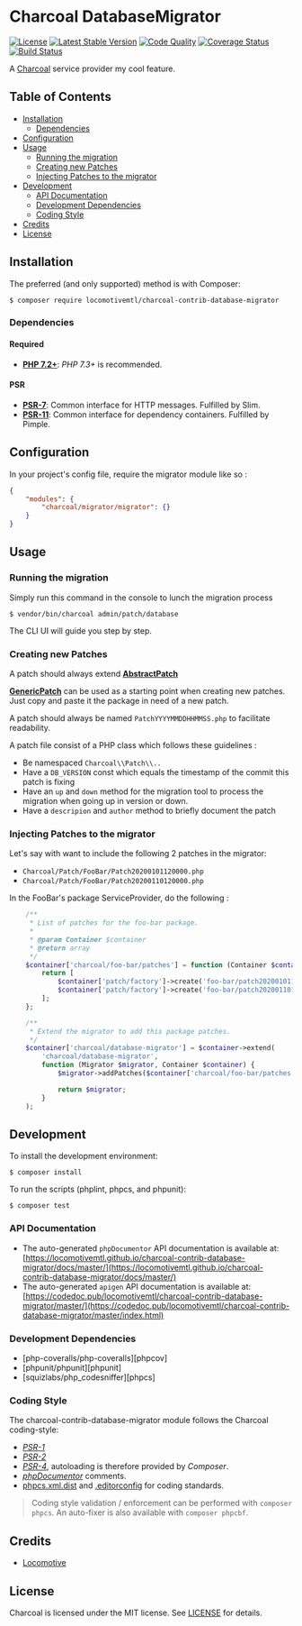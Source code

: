 Charcoal DatabaseMigrator
===============

[![License][badge-license]][charcoal-contrib-database-migrator]
[![Latest Stable Version][badge-version]][charcoal-contrib-database-migrator]
[![Code Quality][badge-scrutinizer]][dev-scrutinizer]
[![Coverage Status][badge-coveralls]][dev-coveralls]
[![Build Status][badge-travis]][dev-travis]

A [Charcoal][charcoal-app] service provider my cool feature.



## Table of Contents

-   [Installation](#installation)
    -   [Dependencies](#dependencies)
-   [Configuration](#configuration)
-   [Usage](#usage)
    - [Running the migration](#running-the-migration)
    - [Creating new Patches](#creating-new-patches)
    - [Injecting Patches to the migrator](#injecting-patches-to-the-migrator)
-   [Development](#development)
    -  [API Documentation](#api-documentation)
    -  [Development Dependencies](#development-dependencies)
    -  [Coding Style](#coding-style)
-   [Credits](#credits)
-   [License](#license)



## Installation

The preferred (and only supported) method is with Composer:

```shell
$ composer require locomotivemtl/charcoal-contrib-database-migrator
```



### Dependencies

#### Required

-   [**PHP 7.2+**](https://php.net): _PHP 7.3+_ is recommended.



#### PSR

-   [**PSR-7**][psr-7]: Common interface for HTTP messages. Fulfilled by Slim.
-   [**PSR-11**][psr-11]: Common interface for dependency containers. Fulfilled by Pimple.



## Configuration

In your project's config file, require the migrator module like so : 
```json
{
    "modules": {
        "charcoal/migrator/migrator": {}
    }
}
```


## Usage

### Running the migration

Simply run this command in the console to lunch the migration process
```shell
$ vendor/bin/charcoal admin/patch/database
```

The CLI UI will guide you step by step.


### Creating new Patches

A patch should always extend [**AbstractPatch**](src/Charcoal/DatabaseMigrator/AbstractPatch.php)

[**GenericPatch**](src/Charcoal/Patch/DatabaseMigrator/GenericPatch.php) can be used as a starting point when creating new patches.
Just copy and paste it the package in need of a new patch.

A patch should always be named ``PatchYYYYMMDDHHMMSS.php`` to facilitate readability.

A patch file consist of a PHP class which follows these guidelines : 

- Be namespaced ``Charcoal\\Patch\\..``
- Have a ``DB_VERSION`` const which equals the timestamp of the commit this patch is fixing
- Have an ``up`` and ``down`` method for the migration tool to process the migration when going up in version or down.
- Have a ``descripion`` and ``author`` method to briefly document the patch

### Injecting Patches to the migrator

Let's say with want to include the following 2 patches in the migrator: 

- ``Charcoal/Patch/FooBar/Patch20200101120000.php``
- ``Charcoal/Patch/FooBar/Patch20200110120000.php``

In the FooBar's package ServiceProvider, do the following :

```PHP
    /**
     * List of patches for the foo-bar package.
     *
     * @param Container $container
     * @return array
     */
    $container['charcoal/foo-bar/patches'] = function (Container $container) {
        return [
            $container['patch/factory']->create('foo-bar/patch20200101120000'),
            $container['patch/factory']->create('foo-bar/patch20200110120000')
        ];
    };

    /**
     * Extend the migrator to add this package patches.
     */
    $container['charcoal/database-migrator'] = $container->extend(
        'charcoal/database-migrator',
        function (Migrator $migrator, Container $container) {
            $migrator->addPatches($container['charcoal/foo-bar/patches']);

            return $migrator;
        }
    );
```


## Development

To install the development environment:

```shell
$ composer install
```

To run the scripts (phplint, phpcs, and phpunit):

```shell
$ composer test
```



### API Documentation

-   The auto-generated `phpDocumentor` API documentation is available at:  
    [https://locomotivemtl.github.io/charcoal-contrib-database-migrator/docs/master/](https://locomotivemtl.github.io/charcoal-contrib-database-migrator/docs/master/)
-   The auto-generated `apigen` API documentation is available at:  
    [https://codedoc.pub/locomotivemtl/charcoal-contrib-database-migrator/master/](https://codedoc.pub/locomotivemtl/charcoal-contrib-database-migrator/master/index.html)



### Development Dependencies

-   [php-coveralls/php-coveralls][phpcov]
-   [phpunit/phpunit][phpunit]
-   [squizlabs/php_codesniffer][phpcs]



### Coding Style

The charcoal-contrib-database-migrator module follows the Charcoal coding-style:

-   [_PSR-1_][psr-1]
-   [_PSR-2_][psr-2]
-   [_PSR-4_][psr-4], autoloading is therefore provided by _Composer_.
-   [_phpDocumentor_](http://phpdoc.org/) comments.
-   [phpcs.xml.dist](phpcs.xml.dist) and [.editorconfig](.editorconfig) for coding standards.

> Coding style validation / enforcement can be performed with `composer phpcs`. An auto-fixer is also available with `composer phpcbf`.



## Credits

-   [Locomotive](https://locomotive.ca/)



## License

Charcoal is licensed under the MIT license. See [LICENSE](LICENSE) for details.



[charcoal-contrib-database-migrator]:  https://packagist.org/packages/locomotivemtl/charcoal-contrib-database-migrator
[charcoal-app]:             https://packagist.org/packages/locomotivemtl/charcoal-app

[dev-scrutinizer]:    https://scrutinizer-ci.com/g/locomotivemtl/charcoal-contrib-database-migrator/
[dev-coveralls]:      https://coveralls.io/r/locomotivemtl/charcoal-contrib-database-migrator
[dev-travis]:         https://travis-ci.org/locomotivemtl/charcoal-contrib-database-migrator

[badge-license]:      https://img.shields.io/packagist/l/locomotivemtl/charcoal-contrib-database-migrator.svg?style=flat-square
[badge-version]:      https://img.shields.io/packagist/v/locomotivemtl/charcoal-contrib-database-migrator.svg?style=flat-square
[badge-scrutinizer]:  https://img.shields.io/scrutinizer/g/locomotivemtl/charcoal-contrib-database-migrator.svg?style=flat-square
[badge-coveralls]:    https://img.shields.io/coveralls/locomotivemtl/charcoal-contrib-database-migrator.svg?style=flat-square
[badge-travis]:       https://img.shields.io/travis/locomotivemtl/charcoal-contrib-database-migrator.svg?style=flat-square

[psr-1]:  https://www.php-fig.org/psr/psr-1/
[psr-2]:  https://www.php-fig.org/psr/psr-2/
[psr-3]:  https://www.php-fig.org/psr/psr-3/
[psr-4]:  https://www.php-fig.org/psr/psr-4/
[psr-6]:  https://www.php-fig.org/psr/psr-6/
[psr-7]:  https://www.php-fig.org/psr/psr-7/
[psr-11]: https://www.php-fig.org/psr/psr-11/
[psr-12]: https://www.php-fig.org/psr/psr-12/
